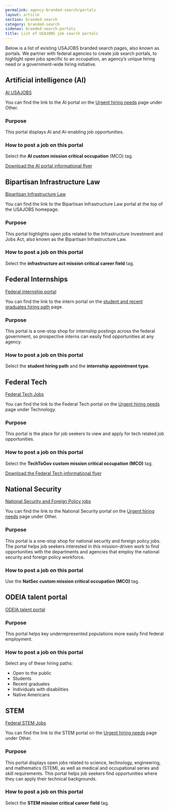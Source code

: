 ```yaml
---
permalink: agency-branded-search/portals
layout: article
section: branded-search
category: branded-search
sidenav: branded-search-portals
title: List of USAJOBS job search portals
---
```


Below is a list of existing USAJOBS branded search pages, also known as portals. We partner with federal agencies to create job search portals, to highlight open jobs specific to an occupation, an agency’s unique hiring need or a government-wide hiring initiative.

## Artificial intelligence (AI)

[AI USAJOBS](https://ai.usajobs.gov/)

You can find the link to the AI portal on the [Urgent hiring needs](https://www.usajobs.gov/?c=opportunities) page under Other.

### Purpose
This portal displays AI and AI-enabling job opportunities.

### How to post a job on this portal
Select the **AI custom mission critical occupation** (MCO) tag.

<div class="usajobs-openopps-help-center-article__callout2">
  <a class="usajobs-openopps-help-center-article__callout-link" href="{{ site.baseurl }}/assets/USAJOBS_AI_recruitment_flyer.pdf" target= "blank">
  Download the AI portal informational flyer
  </a>
</div>



## Bipartisan Infrastructure Law   
[Bipartisan Infrastructure Law](https://bil.usajobs.gov/Search/Results?mco=10&p=1)

You can find the link to the Bipartisan Infrastructure Law portal at the top of the USAJOBS homepage.

### Purpose
This portal highlights open jobs related to the Infrastructure Investment and Jobs Act, also known as the Bipartisan Infrastructure Law.

### How to post a job on this portal
Select the **infrastructure act mission critical career field** tag.

## Federal Internships

[Federal internship portal](https://intern.usajobs.gov/Search/Results?hp=student&wt=15328&s=salary&sd=desc&p=1)

You can find the link to the intern portal on the [student and recent graduates hiring path](https://www.usajobs.gov/Help/working-in-government/unique-hiring-paths/students/) page.

### Purpose
This portal is a one-stop shop for internship postings across the federal government, so   prospective interns can easily find opportunities at any agency.

### How to post a job on this portal
Select the **student hiring path** and the **internship appointment type**.

## Federal Tech
[Federal Tech Jobs](https://tech.usajobs.gov/Search/Results?cmco=TechToGov&p=1)

You can find the link to the Federal Tech portal on the [Urgent hiring needs](https://www.usajobs.gov/?c=opportunities) page under Technology.

### Purpose
This portal is the place for job seekers to view and apply for tech related job opportunities.

### How to post a job on this portal
Select the **TechToGov custom mission critical occupation (MCO)** tag.

<div class="usajobs-openopps-help-center-article__callout2">
  <a class="usajobs-openopps-help-center-article__callout-link" href="{{ site.baseurl }}/assets/USAJOBS_Tech_to_Gov_recruitment_flyer.pdf" target= "blank">
  Download the Federal Tech informational flyer
  </a>
</div>

## National Security

[National Security and Foreign Policy jobs](https://natsec.usajobs.gov/Search/Results?cmco=NatSec&s=relevance&sd=asc&p=1)

You can find the link to the National Security portal on the [Urgent hiring needs](https://www.usajobs.gov/?c=opportunities) page under Other.

### Purpose
This portal is a one-stop shop for national security and foreign policy jobs. The portal helps job seekers interested in this mission-driven work to find opportunities with the departments and agencies   that employ the national security and foreign policy workforce.

### How to post a job on this portal
Use the **NatSec custom mission critical occupation (MCO)** tag.

## ODEIA talent portal

[ODEIA talent portal](https://talent.usajobs.gov/Search/Results?hp=public&hp=student&hp=graduates&hp=disability&hp=native&s=relevance&sd=asc&p=1)

### Purpose
This portal helps key underrepresented populations more easily find federal employment.

### How to post a job on this portal
Select any of these hiring paths:

* Open to the public
* Students
* Recent graduates
* Individuals with disabilities
* Native Americans

## STEM

[Federal STEM Jobs](https://stem.usajobs.gov/Search/Results?s=relevance&sd=asc&mco=07&p=1)

You can find the link to the STEM portal on the [Urgent hiring needs](https://www.usajobs.gov/?c=opportunities) page under Other.

### Purpose
This portal displays open jobs related to science, technology, engineering, and mathematics (STEM), as well as medical and occupational series and skill requirements. This portal helps job seekers find opportunities where they can apply their technical backgrounds.

### How to post a job on this portal
Select the **STEM mission critical career field** tag.
